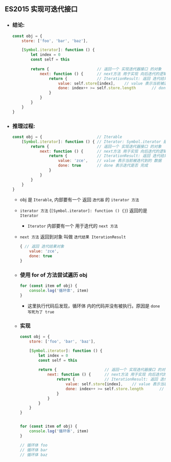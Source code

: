 <!--
 * @Author: threeki 946629031@qq.com
 * @Date: 2022-11-29 15:29:56
 * @LastEditors: threeki 946629031@qq.com
 * @LastEditTime: 2022-11-29 16:46:38
 * @FilePath: /Blog/ES新特性 ES2015.md
 * @Description: 这是默认设置,请设置`customMade`, 打开koroFileHeader查看配置 进行设置: https://github.com/OBKoro1/koro1FileHeader/wiki/%E9%85%8D%E7%BD%AE
-->
## ES2015 实现可迭代接口
- ### 结论:
    ```js
    const obj = {
        store: ['foo', 'bar', 'baz'],

        [Symbol.iterator]: function () {
            let index = 0
            const self = this
            
            return {                     // 返回一个 实现迭代器接口 的对象
                next: function () {      // next方法 用于实现 向后迭代的逻辑
                    return {             // IterationResult: 返回 迭代结果对象
                        value: self.store[index],    // value 表示当前被迭代到的 数据
                        done: index++ >= self.store.length       // done 表示迭代是否 完成
                    }
                }
            }
        }
    }
    ```
- ### 推理过程:
    ```js
    const obj = {                        // Iterable
        [Symbol.iterator]: function () { // Iterator: Symbol.iterator 是一个常量，所以要放在 计算属性名 的方式
            return {                     // 返回一个 实现迭代器接口 的对象
                next: function () {      // next方法 用于实现 向后迭代的逻辑
                    return {             // IterationResult: 返回 迭代结果对象
                        value: 'zce',    // value 表示当前被迭代到的 数据
                        done: true       // done 表示迭代是否 完成
                    }
                }
            }
        }
    }
    ```

    - obj 是 `Iterable`, 内部要有一个 返回 `迭代器` 的 `iterator 方法`

    - `iterator 方法` (`[Symbol.iterator]: function () {}`) 返回的是 `Iterator` 
        - `Iterator` 内部要有一个 用于迭代的 `next 方法`

    - `next 方法` 返回到对象 叫做 `迭代结果 IterationResult`
        ```js
        { // 返回 迭代结果对象
            value: 'zce',
            done: true 
        }
        ```

    - ### 使用 for of 方法尝试遍历 obj
        ```js
        for (const item of obj) {
            console.log('循环体', item)
        }
        ```
        - 这里执行代码后发现，循环体 内的代码并没有被执行。原因是 `done 写死为了 true`


    - ### 实现
        ```js
        const obj = {
            store: ['foo', 'bar', 'baz'],

            [Symbol.iterator]: function () {
                let index = 0
                const self = this
                
                return {                     // 返回一个 实现迭代器接口 的对象
                    next: function () {      // next方法 用于实现 向后迭代的逻辑
                        return {             // IterationResult: 返回 迭代结果对象
                            value: self.store[index],    // value 表示当前被迭代到的 数据
                            done: index++ >= self.store.length       // done 表示迭代是否 完成
                        }
                    }
                }
            }
        }


        for (const item of obj) {
            console.log('循环体', item)
        }

        // 循环体 foo
        // 循环体 bar
        // 循环体 baz
        ```